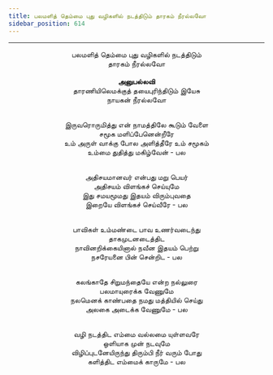 ```yaml
---
title: பலமளித் தெம்மை புது வழிகளில் நடத்திடும் தாரகம் நீரல்லவோ
sidebar_position: 614
---
```


---
<center>
பலமளித் தெம்மை புது வழிகளில் நடத்திடும்<br/>
தாரகம் நீரல்லவோ<br/>
<br/><strong>அனுபல்லவி</strong><br/>
தாரணியிலெமக்குத் தயைபுரிந்திடும் இயேசு<br/>
நாயகன் நீரல்லவோ<br/><br/>

இருவரொருமித்து என் நாமத்திலே கூடும் வேளை<br/>
சமூக மளிப்பேனென்றீரே<br/>
உம் அருள் வாக்கு போல அளித்தீரே உம் சமூகம்<br/>
உம்மை துதித்து மகிழ்வேன்                     - பல<br/><br/>

அதிசயமானவர் என்பது மறு பெயர்<br/>
அதிசயம் விளங்கச் செய்யுமே<br/>
இது சமயமூமது இதயம் விரும்புவதை<br/>
இறையே விளங்கச் செய்வீரே                    - பல<br/><br/>

பாவிகள் உம்மண்டை பாவ உணர்வடைந்து<br/>
தாகமுடனடைத்திட<br/>
நாவினறிக்கையினால் நவீன இதயம் பெற்று<br/>
நசரேயனை பின் சென்றிட                    - பல<br/><br/>

கலங்காதே சிறுமந்தையே என்ற நல்லுரை<br/>
பலமாயுரைக்க வேணுமே<br/>
நலமெனக் காண்பதை நமது மத்தியில் செய்து<br/>
அலகை அடைக்க வேணுமே                    - பல<br/><br/>

வழி நடத்திட எம்மை வல்லமை யுள்ளவரே<br/>
ஒளியாக முன் நடவுமே<br/>
விழிப்புடனேயிருந்து திரும்பி நீர் வரும் போது<br/>
களித்திட எம்மைக் காருமே                    - பல
</center>